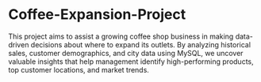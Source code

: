 # Coffee-Expansion-Project
This project aims to assist a growing coffee shop business in making data-driven decisions about where to expand its outlets. By analyzing historical sales, customer demographics, and city data using MySQL, we uncover valuable insights that help management identify high-performing products, top customer locations, and market trends. 
